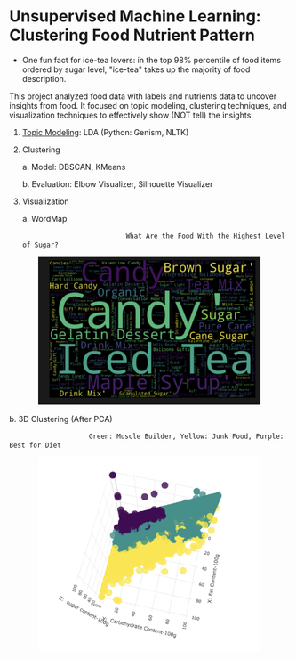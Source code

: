 # Unsupervised Machine Learning: Clustering Food Nutrient Pattern
  - One fun fact for ice-tea lovers: in the top 98% percentile of food items ordered by sugar level, "ice-tea" takes up the majority of food description. 


This project analyzed food data with labels and nutrients data to uncover insights from food. It focused on topic modeling, clustering techniques, and visualization techniques to effectively show (NOT tell) the insights: 
  1. [Topic Modeling](https://www.machinelearningplus.com/nlp/topic-modeling-gensim-python/): LDA (Python: Genism, NLTK)
  2. Clustering
  
        a. Model: DBSCAN, KMeans
        
        b. Evaluation: Elbow Visualizer, Silhouette Visualizer
        
  3. Visualization
  
        a. WordMap
        
                                   What Are the Food With the Highest Level of Sugar? 
        
         
 <p align="center">
  <img width="400" src="2.png">
</p>       
        b. 3D Clustering (After PCA)
        
                        Green: Muscle Builder, Yellow: Junk Food, Purple: Best for Diet

        
 <p align="center">
  <img width="400" src="1.png">
</p>
        


